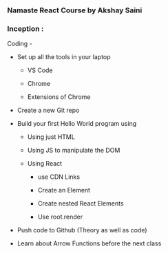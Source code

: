 ### Namaste React Course by Akshay Saini

### Inception : 

Coding -

- Set up all the tools in your laptop

  - VS Code

  - Chrome

  - Extensions of Chrome

- Create a new Git repo

- Build your first Hello World program using

  -  Using just HTML

  - Using JS to manipulate the DOM

  - Using React

    - use CDN Links

    - Create an Element

    - Create nested React Elements

    - Use root.render

- Push code to Github (Theory as well as code)

- Learn about Arrow Functions before the next class



